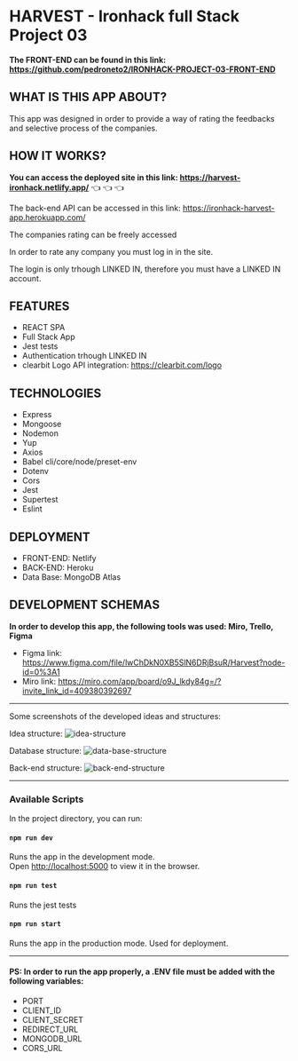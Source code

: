 # HARVEST - Ironhack full Stack Project 03


**The FRONT-END can be found in this link: https://github.com/pedroneto2/IRONHACK-PROJECT-03-FRONT-END**



## WHAT IS THIS APP ABOUT?

This app was designed in order to provide a way of rating the feedbacks and selective process of the companies.

## HOW IT WORKS?

**You can access the deployed site in this link: https://harvest-ironhack.netlify.app/** :point_left: :point_left: :point_left:

The back-end API can be accessed in this link: https://ironhack-harvest-app.herokuapp.com/

The companies rating can be freely accessed

In order to rate any company you must log in in the site.

The login is only trhough LINKED IN, therefore you must have a LINKED IN account.

## FEATURES

- REACT SPA
- Full Stack App
- Jest tests
- Authentication trhough LINKED IN
- clearbit Logo API integration: https://clearbit.com/logo
 
## TECHNOLOGIES

- Express
- Mongoose
- Nodemon
- Yup
- Axios
- Babel cli/core/node/preset-env
- Dotenv
- Cors
- Jest
- Supertest
- Eslint

## DEPLOYMENT

- FRONT-END: Netlify
- BACK-END: Heroku
- Data Base: MongoDB Atlas

## DEVELOPMENT SCHEMAS

**In order to develop this app, the following tools was used: Miro, Trello, Figma**

- Figma link: https://www.figma.com/file/lwChDkN0XB5SlN6DRjBsuR/Harvest?node-id=0%3A1
- Miro link: https://miro.com/app/board/o9J_lkdy84g=/?invite_link_id=409380392697

---------------------

Some screenshots of the developed ideas and structures:

Idea structure:
![idea-structure](https://github.com/pedroneto2/IRONHACK-PROJECT-03-FRONT-END/blob/master/src/images/problema-solution-schema.png?raw=true)

Database structure:
![data-base-structure](https://user-images.githubusercontent.com/66081389/146197115-c128e7c0-ad5c-478c-826d-80bfbc4612b2.png)

Back-end structure:
![back-end-structure](https://github.com/pedroneto2/IRONHACK-PROJECT-03-FRONT-END/blob/master/src/images/back-end-structure-schema.png?raw=true)

---------------------

### Available Scripts

In the project directory, you can run:

#### `npm run dev`

Runs the app in the development mode.\
Open [http://localhost:5000](http://localhost:5000) to view it in the browser.


#### `npm run test`

Runs the jest tests


#### `npm run start`

Runs the app in the production mode. Used for deployment.


----------------------------------------------------------------

#### PS: In order to run the app properly, a .ENV file must be added with the following variables:
- PORT
- CLIENT_ID
- CLIENT_SECRET
- REDIRECT_URL
- MONGODB_URL
- CORS_URL
